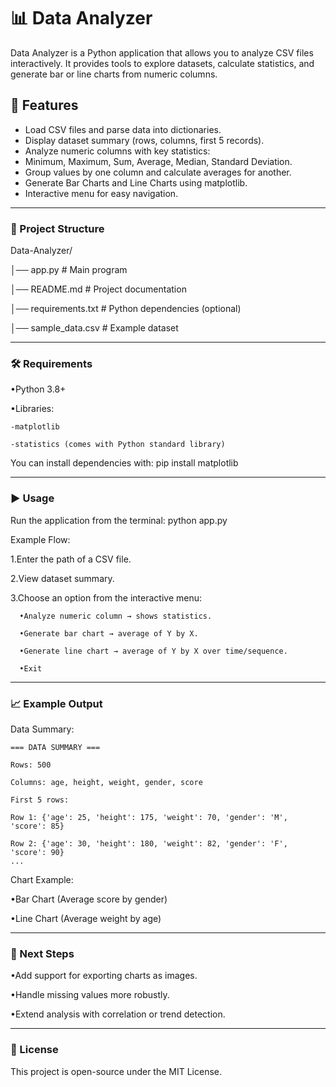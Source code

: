 # 📊 Data Analyzer #

Data Analyzer is a Python application that allows you to analyze CSV files interactively.
It provides tools to explore datasets, calculate statistics, and generate bar or line charts from numeric columns.

## 🚀 Features ##

- Load CSV files and parse data into dictionaries.
- Display dataset summary (rows, columns, first 5 records).
- Analyze numeric columns with key statistics:
- Minimum, Maximum, Sum, Average, Median, Standard Deviation.
- Group values by one column and calculate averages for another.
- Generate Bar Charts and Line Charts using matplotlib.
- Interactive menu for easy navigation.

_____________________________________________________________________________________________________________________________________________________________________________________

### 📂 Project Structure ###
Data-Analyzer/

│── app.py                # Main program

│── README.md             # Project documentation

│── requirements.txt      # Python dependencies (optional)

│── sample_data.csv       # Example dataset

_____________________________________________________________________________________________________________________________________________________________________________________
### 🛠️ Requirements ###

•Python 3.8+

•Libraries:

    -matplotlib
  
    -statistics (comes with Python standard library)

You can install dependencies with:
pip install matplotlib
_____________________________________________________________________________________________________________________________________________________________________________________
### ▶️ Usage ###

Run the application from the terminal:
python app.py

Example Flow:

1.Enter the path of a CSV file.

2.View dataset summary.

3.Choose an option from the interactive menu:

      •Analyze numeric column → shows statistics.
      
      •Generate bar chart → average of Y by X.
      
      •Generate line chart → average of Y by X over time/sequence.
      
      •Exit
_____________________________________________________________________________________________________________________________________________________________________________________
### 📈 Example Output ###
Data Summary:

    === DATA SUMMARY ===
    
    Rows: 500
    
    Columns: age, height, weight, gender, score
    
    First 5 rows:
    
    Row 1: {'age': 25, 'height': 175, 'weight': 70, 'gender': 'M', 'score': 85}
    
    Row 2: {'age': 30, 'height': 180, 'weight': 82, 'gender': 'F', 'score': 90}
    ...

Chart Example:

•Bar Chart (Average score by gender)

•Line Chart (Average weight by age)
_____________________________________________________________________________________________________________________________________________________________________________________
### 📌 Next Steps ###

•Add support for exporting charts as images.

•Handle missing values more robustly.

•Extend analysis with correlation or trend detection.

_____________________________________________________________________________________________________________________________________________________________________________________
### 📜 License ###

This project is open-source under the MIT License.
